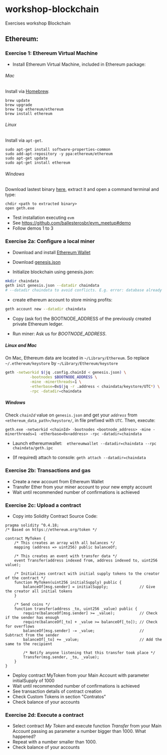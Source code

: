 # workshop-blockchain
Exercises workshop Blockchain

## Ethereum:

  ### Exercise 1: Ethereum Virtual Machine
  - Install Ethereum Virtual Machine, included in Ethereum package:
    
###### Mac

Install via [Homebrew](https://brew.sh/).
```
brew update
brew upgrade
brew tap ethereum/ethereum
brew install ethereum
```
###### Linux

Install via `apt-get`.
```
sudo apt-get install software-properties-common
sudo add-apt-repository -y ppa:ethereum/ethereum
sudo apt-get update
sudo apt-get install ethereum
```
###### Windows
Download lastest binary [here](https://geth.ethereum.org/downloads/), extract it and open a command terminal and type:
```
chdir <path to extracted binary>
open geth.exe
```

  - Test installation executing `evm` 
  - See https://github.com/ballesterosbr/evm_meetup#demo
  - Follow demos 1 to 3
  

  ### Exercise 2a: Configure a local miner
  - Download and install [Ethereum Wallet](https://github.com/ethereum/mist/releases)
  - Download [genesis.json](https://raw.githubusercontent.com/beeva-mariorodriguez/lab-workshop-blockchain-2017/master/files/genesis.json)
  
  - Initialize blockchain using genesis.json:
  
  ```bash
  mkdir chaindata
  geth init genesis.json --datadir chaindata
  # --datadir chaindata to avoid conflicts. E.g. error: database already contains an incompatible genesis block
  ```
  
  - create ethereum account to store mining profits:
  
  ```bash
  geth account new --datadir chaindata
  ```
  - Copy (ask for) the BOOTNODE_ADDRESS of the previously created private Ethereum ledger.
  
  - Run miner: Ask us for *BOOTNODE_ADDRESS*.
  
  ##### Linux and Mac
  On Mac, Ethereum data are located in `~/Library/Ethereum`. So replace `~/.ethereum/keystore` by `~/Library/Ethereum/keystore`
  ```bash
  geth -networkid $(jq .config.chainId < genesis.json) \
             -bootnodes $BOOTNODE_ADDRESS \
             -mine -minerthreads=1 \
             -etherbase=0x$(jq -r .address < chaindata/keystore/UTC*) \
             -rpc -datadir=chaindata
  ```

  ##### Windows
  Check *`chainId`* value on `genesis.json` and get your *`address`* from `<ethereum_data_path>/keystore/`, in file prefixed with `UTC`. Then, execute:
  ```
geth.exe -networkid <chainId> -bootnodes <bootnode_address> -mine -minerthreads=1 -etherbase=0x<address> -rpc -datadir=chaindata
  ```
  
  - Launch ethereumwallet:
  ```
  ethereumwallet --datadir=chaindata --rpc chaindata/geth.ipc
  ```
  
  - (If required) attach to console: `geth attach --datadir=chaindata`
  
  ### Exercise 2b: Transactions and gas
  - Create a new account from Ethereum Wallet
  - Transfer Ether from your miner account to your new empty account
  - Wait until recommended number of confirmations is achieved
  
  ### Exercise 2c: Upload a contract
  - Copy into Solidity Contract Source Code:
```
pragma solidity ^0.4.18;
/* Based on https://ethereum.org/token */

contract MyToken {
    /* This creates an array with all balances */
    mapping (address => uint256) public balanceOf;
    
    /* This creates an event with transfer data */
    event Transfer(address indexed from, address indexed to, uint256 value);

    /* Initializes contract with initial supply tokens to the creator of the contract */
    function MyToken(uint256 initialSupply) public {
        balanceOf[msg.sender] = initialSupply;              // Give the creator all initial tokens
    }

    /* Send coins */
    function transfer(address _to, uint256 _value) public {
        require(balanceOf[msg.sender] >= _value);           // Check if the sender has enough
        require(balanceOf[_to] + _value >= balanceOf[_to]); // Check for overflows
        balanceOf[msg.sender] -= _value;                    // Subtract from the sender
        balanceOf[_to] += _value;                           // Add the same to the recipient
        
        /* Notify anyone listening that this transfer took place */
        Transfer(msg.sender, _to, _value);
    }
}

```
- Deploy contract MyToken from your Main Account with parameter initialSupply of 1000
- Wait until recommended number of confirmations is achieved
- See transaction details of contract creation
- Check Custom Tokens in section "Contratos"
- Check balance of your accounts

### Exercise 2d: Execute a contract
- Select contract *My Token* and execute function *Transfer* from your Main Account passing as parameter a number bigger than 1000. What happened?
- Repeat with a number smaller than 1000.
- Check balance of your accounts

